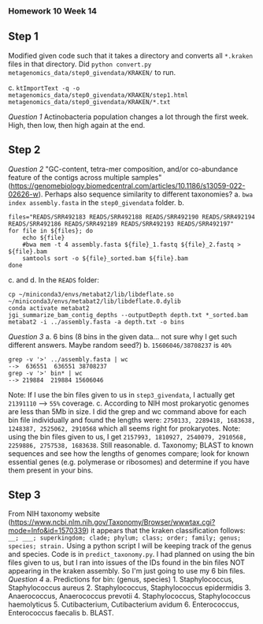 ### Homework 10 Week 14

## Step 1
Modified given code such that it takes a directory and converts all `*.kraken` files in that directory. Did `python convert.py metagenomics_data/step0_givendata/KRAKEN/` to run.

c. `ktImportText -q -o metagenomics_data/step0_givendata/KRAKEN/step1.html metagenomics_data/step0_givendata/KRAKEN/*.txt`

*Question 1*
Actinobacteria population changes a lot through the first week. High, then low, then high again at the end. 

## Step 2
*Question 2* 
"GC-content, tetra-mer composition, and/or co-abundance feature of the contigs across multiple samples" (https://genomebiology.biomedcentral.com/articles/10.1186/s13059-022-02626-w). Perhaps also sequence similarity to different taxonomies? 
a. `bwa index assembly.fasta` in the `step0_givendata` folder.
b. 
```
files="READS/SRR492183 READS/SRR492188 READS/SRR492190 READS/SRR492194 READS/SRR492186 READS/SRR492189 READS/SRR492193 READS/SRR492197"
for file in ${files}; do
    echo ${file}
    #bwa mem -t 4 assembly.fasta ${file}_1.fastq ${file}_2.fastq > ${file}.bam
    samtools sort -o ${file}_sorted.bam ${file}.bam
done
```
c. and d. In the `READS` folder:
```
cp ~/miniconda3/envs/metabat2/lib/libdeflate.so ~/miniconda3/envs/metabat2/lib/libdeflate.0.dylib
conda activate metabat2
jgi_summarize_bam_contig_depths --outputDepth depth.txt *_sorted.bam
metabat2 -i ../assembly.fasta -a depth.txt -o bins
```
*Question 3*
a. 6 bins (8 bins in the given data... not sure why I get such different answers. Maybe random seed?)
b. `15606046/38708237` is `40%`
```
grep -v '>' ../assembly.fasta | wc 
-->  636551  636551 38708237
grep -v '>' bin* | wc 
--> 219884  219884 15606046
```
Note: If I use the bin files given to us in `step3_givendata`, I actually get `21391110` --> `55%` coverage.
c. According to NIH most prokaryotic genomes are less than 5Mb in size. I did the grep and wc command above for each bin file individually and found the lengths were: `2750133, 2289418, 1683638, 1248387, 2525062, 2910568` which all seems right for prokaryotes. 
Note: using the bin files given to us, I get `2157993, 1810927, 2540079, 2910568, 2259886, 2757538, 1683638`. Still reasonable. 
d. Taxonomy; BLAST to known sequences and see how the lengths of genomes compare; look for known essential genes (e.g. polymerase or ribosomes) and determine if you have them present in your bins. 

## Step 3
From NIH taxonomy website (https://www.ncbi.nlm.nih.gov/Taxonomy/Browser/wwwtax.cgi?mode=Info&id=1570339) it appears that the kraken classification follows:
`__; ___; superkingdom; clade; phylum; class; order; family; genus; species; strain.`
Using a python script I will be keeping track of the genus and species. 
Code is in `predict_taxonomy.py`. I had planned on using the bin files given to us, but I ran into issues of the IDs found in the bin files NOT appearing in the kraken assembly. So I'm just going to use my 6 bin files. 
*Question 4* 
a. Predictions for bin: (genus, species)
	1. Staphylococcus, Staphylococcus aureus
	2. Staphylococcus, Staphylococcus epidermidis
	3. Anaerococcus, Anaerococcus prevotii
	4. Staphylococcus, Staphylococcus haemolyticus
	5. Cutibacterium, Cutibacterium avidum
	6. Enterococcus, Enterococcus faecalis
b. BLAST.  